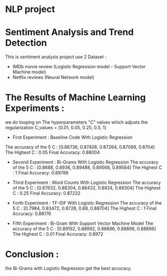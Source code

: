 # NLP project

# Sentiment Analysis and Trend Detection

This is sentiment analysis project use 2 Dataset :
- IMDb movie review (Logistic Regression model - Support Vector Machine model)
- Netflix reviews (Neural Network model)

# The Results of Machine Learning Experiments :
we do looping on The hyperparameters "C" values which adjusts the regularization 
C_values = [0.01, 0.05, 0.25, 0.5, 1]


- First Experiment : Baseline Code With Logistic Regression

The accuracy of the 5 C : [0.86736, 0.87408, 0.87264, 0.87088, 0.8704]
The Highest C : 0.05
Final Accuracy: 0.88004

- Second Experiment : Bi-Grams With Logistic Regression
The accuracy of the 5 C : [0.8888, 0.8936, 0.89488, 0.89568, 0.89584]
The Highest C : 1
Final Accuracy: 0.89788

- Third Experiment : Word Counts With Logistic Regression
The accuracy of the 5 C : [0.87632, 0.88304, 0.88432, 0.8824, 0.88304]
The Highest C : 0.25
Final Accuracy: 0.87232

- Forth Experiment : TF-IDF With Logistic Regression
The accuracy of the 5 C : [0.7984, 0.83472, 0.8728, 0.88, 0.88704]
The Highest C : 1
Final Accuracy: 0.88176

- Fifth Experiment : Bi-Gram With Support Vector Machine Model
The accuracy of the 5 C : [0.89152, 0.88992, 0.88896, 0.88896, 0.88896]
The Highest C : 0.01
Final Accuracy: 0.8972

# Conclusion :
the Bi-Grams with Logistic Regression get the best accuracy.
